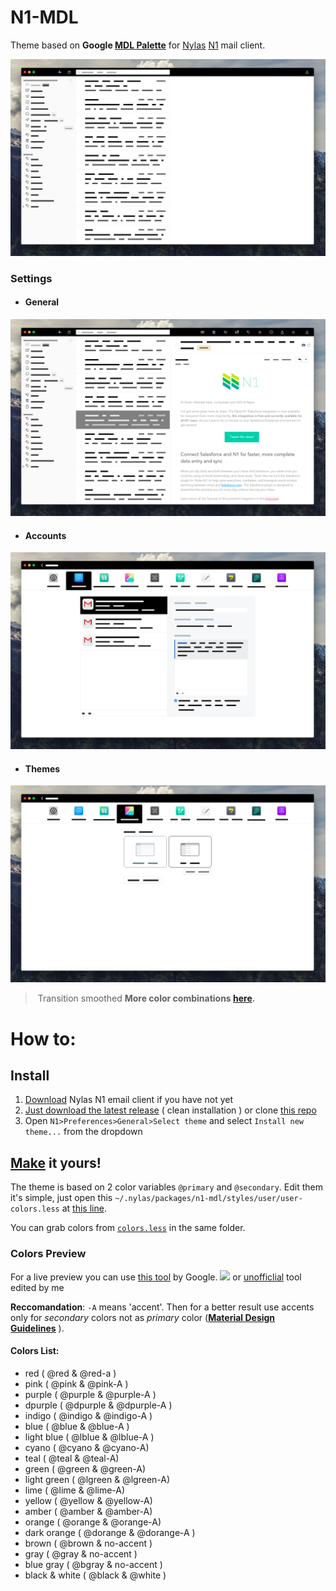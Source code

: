 # N1-MDL
Theme based on **Google [MDL Palette][1]** for [Nylas][nylas] [N1][n1] mail client.

![main](img/black/main.png)

### Settings
- #### General
![general](img/black/email.png)

- #### Accounts
![accounts](img/black/accounts.png)

- #### Themes
![appareal](img/black/appareance.png)
> Transition smoothed
**More color combinations [here](https://github.com/Rawnly/n1-mdl/blob/master/docs/list.md).**

# How to:
## Install
1. [Download](https://nylas.com/n1) Nylas N1 email client if you have not yet
2. [Just download the latest release](https://github.com/Rawnly/n1-mdl/releases) ( clean installation ) or clone [this repo](https://github.com/Rawnly/n1-mdl/)
3. Open `N1>Preferences>General>Select theme` and select `Install new theme...` from the dropdown

## <u>Make</u> it yours!
The theme is based on 2 color variables `@primary` and `@secondary`. Edit them it's simple, just open this `~/.nylas/packages/n1-mdl/styles/user/user-colors.less` at [this line](http://github.com/Rawnly/n1-mdl/blob/master/styles/user.less#L3).

You can grab colors from [`colors.less`](http://github.com/Rawnly/n1-mdl/blob/master/styles/theme-colors.less) in the same folder.

### Colors Preview
For a live preview you can use [this tool][2] by Google.
![](img/change-color.gif) or [unofficlial](http://rawnly.github.io/n1-mdl/tool/index.html) tool edited by me

**Reccomandation**: `-A` means 'accent'. Then for a better result use accents only for _secondary_ colors not as _primary_ color (**[Material Design Guidelines][1]** ).

#### Colors List:
- red ( @red & @red-a )    
- pink ( @pink & @pink-A )
- purple ( @purple & @purple-A )
- dpurple ( @dpurple & @dpurple-A )
- indigo ( @indigo & @indigo-A )
- blue ( @blue & @blue-A )
- light blue ( @lblue & @lblue-A )
- cyano ( @cyano & @cyano-A)
- teal ( @teal & @teal-A)
- green ( @green & @green-A)
- light green ( @lgreen & @lgreen-A)
- lime ( @lime & @lime-A)
- yellow ( @yellow & @yellow-A)
- amber ( @amber & @amber-A)
- orange ( @orange & @orange-A)
- dark orange ( @dorange & @dorange-A )
- brown ( @brown & no-accent )
- gray ( @gray & no-accent )
- blue gray ( @bgray & no-accent )
- black & white ( @black & @white )

[1]: https://material.google.com/style/color.html#color-color-schemes
[2]: https://getmdl.io/customize/index.html
[nylas]: https://nylas.com/
[n1]: https://github.com/Nylas/n1
